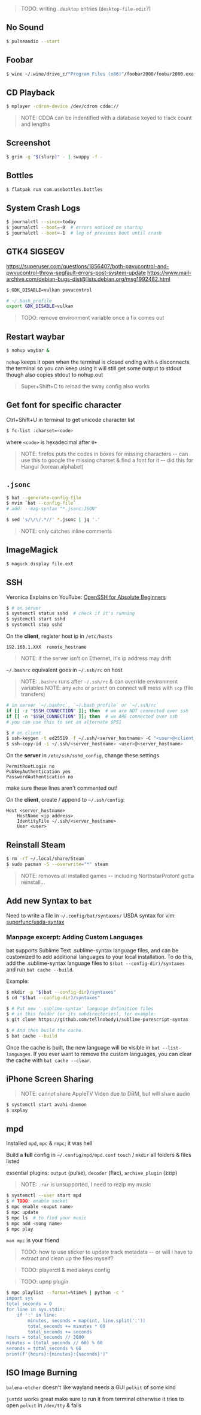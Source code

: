 > TODO: writing `.desktop` entries (`desktop-file-edit`?)


## No Sound
```bash
$ pulseaudio --start
```

## Foobar
```bash
$ wine ~/.wine/drive_c/"Program Files (x86)"/foobar2000/foobar2000.exe
```

## CD Playback
```bash
$ mplayer -cdrom-device /dev/cdrom cdda://
```
> NOTE: CDDA can be indentified with a database keyed to track count and lengths

## Screenshot
```bash
$ grim -g "$(slurp)" - | swappy -f -
```

## Bottles
```bash
$ flatpak run com.usebottles.bottles
```

## System Crash Logs
```bash
$ journalctl --since=today
$ journalctl --boot=-0  # errors noticed on startup
$ journalctl --boot=-1  # log of previous boot until crash
```

## GTK4 SIGSEGV
https://superuser.com/questions/1856407/both-pavucontrol-and-pwvucontrol-throw-segfault-errors-post-system-update
https://www.mail-archive.com/debian-bugs-dist@lists.debian.org/msg1992482.html
```bash
$ GDK_DISABLE=vulkan pavucontrol
```

```bash
# ~/.bash_profile
export GDK_DISABLE=vulkan
```

> TODO: remove environment variable once a fix comes out


## Restart waybar
```bash
$ nohup waybar &
```
`nohup` keeps it open when the terminal is closed
ending with `&` disconnects the terminal so you can keep using it
will still get some output to stdout though
also copies stdout to nohup.out

> Super+Shift+C to reload the sway config also works


## Get font for specific character
Ctrl+Shift+U in terminal to get unicode character list
```bash
$ fc-list :charset=<code>
```
where `<code>` is hexadecimal after `U+`

> NOTE: firefox puts the codes in boxes for missing characters
> -- can use this to google the missing charset & find a font for it
> -- did this for Hangul (korean alphabet)


## `.jsonc`
```bash
$ bat --generate-config-file
$ nvim `bat --config-file`
# add: --map-syntax "*.jsonc:JSON"
```

```bash
$ sed 's/\/\/.*//' *.jsonc | jq '.'
```
> NOTE: only catches inline comments


## ImageMagick
```bash
$ magick display file.ext
```


## SSH
Veronica Explains on YouTube: [OpenSSH for Absolute Beginners](https://www.youtube.com/watch?v=3FKsdbjzBcc)

```bash
$ # on server
$ systemctl status sshd  # check if it's running
$ systemctl start sshd
$ systemctl stop sshd
```

On the **client**, register host ip in `/etc/hosts`
```
192.168.1.XXX  remote_hostname
```

> NOTE: if the server isn't on Ethernet, it's ip address may drift

`~/.bashrc` equivalent goes in `~/.ssh/rc` on host

> NOTE: `.bashrc` runs after `~/.ssh/rc` & can override environment variables
> NOTE: any `echo` or `printf` on connect will mess with `scp` (file transfers)

```bash
# in server `~/.bashrc`, `~/.bash_profile` or `~/.ssh/rc`
if [[ -z "$SSH_CONNECTION" ]]; then  # we are NOT connected over ssh
if [[ -n "$SSH_CONNECTION" ]]; then  # we ARE connected over ssh
# you can use this to set an alternate $PS1
```

```bash
$ # on client
$ ssh-keygen -t ed25519 -f ~/.ssh/<server_hostname> -C "<user>@<client_hostname>"
$ ssh-copy-id -i ~/.ssh/<server_hostname> <user>@<server_hostname>
```

On the **server** in `/etc/ssh/sshd_config`, change these settings
```
PermitRootLogin no
PubkeyAuthentication yes
PasswordAuthentication no
```
make sure these lines aren't commented out!

On the **client**, create / append to `~/.ssh/config`:
```
Host <server_hostname>
    HostName <ip address>
    IdentityFile ~/.ssh/<server_hostname>
    User <user>
```


## Reinstall Steam
```bash
$ rm -rf ~/.local/share/Steam
$ sudo pacman -S --overwrite="*" steam
```

> NOTE: removes all installed games
> -- including NorthstarProton! gotta reinstall...


## Add new Syntax to `bat`
Need to write a file in `~/.config/bat/syntaxes/`
USDA syntax for vim: [superfunc/usda-syntax](https://github.com/superfunc/usda-syntax)

### Manpage excerpt: Adding Custom Languages
bat supports Sublime Text .sublime-syntax language files,
and can be customized to add additional languages to your local installation.
To do this, add the .sublime-syntax language files to `$(bat --config-dir)/syntaxes`
and run `bat cache --build`.

Example:
```bash
$ mkdir -p "$(bat --config-dir)/syntaxes"
$ cd "$(bat --config-dir)/syntaxes"

$ # Put new '.sublime-syntax' language definition files
$ # in this folder (or its subdirectories), for example:
$ git clone https://github.com/tellnobody1/sublime-purescript-syntax

$ # And then build the cache.
$ bat cache --build
```

Once the cache is built, the new language will be visible in `bat --list-languages`.
If you ever want to remove the custom languages, you can clear the cache with `bat cache --clear`.


## iPhone Screen Sharing

> NOTE: cannot share AppleTV Video due to DRM, but will share audio

```bash
$ systemctl start avahi-daemon
$ uxplay
```


## mpd

Installed `mpd`, `mpc` & `rmpc`; it was hell

Build a **full** config in `~/.config/mpd/mpd.conf`
`touch` / `mkdir` all folders & files listed

essential plugins: `output` (pulse), `decoder` (flac), `archive_plugin` (zzip)

> NOTE: `.rar` is unsupported, I need to rezip my music

```sh
$ systemctl --user start mpd
$ # TODO: enable socket
$ mpc enable <ouput name>
$ mpc update
$ mpc ls  # to find your music
$ mpc add <song name>
$ mpc play
```

`man mpc` is your friend

> TODO: how to use sticker to update track metadata
> -- or will i have to extract and clean up the files myself?

> TODO: playerctl & mediakeys config

> TODO: upnp plugin

```sh
$ mpc playlist --format=%time% | python -c "
import sys
total_seconds = 0
for line in sys.stdin:
    if ':' in line:
        minutes, seconds = map(int, line.split(':'))
        total_seconds += minutes * 60
        total_seconds += seconds
hours = total_seconds // 3600
minutes = (total_seconds // 60) % 60
seconds = total_seconds % 60
print(f'{hours}:{minutes}:{seconds}')"
```


## ISO Image Burning
`balena-etcher` doesn't like wayland
needs a GUI `polkit` of some kind

`justdd` works great
make sure to run it from terminal otherwise it tries to open `polkit` in `/dev/tty` & fails
